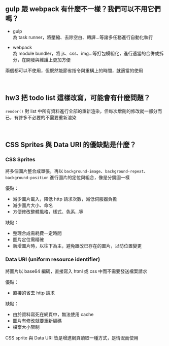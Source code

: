 ## gulp 跟 webpack 有什麼不一樣？我們可以不用它們嗎？

* gulp  
  為 task runner，將壓縮、去除空白、轉譯...等諸多任務進行自動化執行

* webpack  
  為 module bundler，將 js、css、img...等打包模組化，進行適當的合併或拆分，在開發與維護上更加方便

兩個都可以不使用，但既然能節省指令與重構上的時間，就適當的使用

</br>

## hw3 把 todo list 這樣改寫，可能會有什麼問題？
`render()` 對 list 中所有資料進行全部的重新渲染，但每次增刪的修改就一部分而已，有許多不必要的不需要重新渲染

</br>

## CSS Sprites 與 Data URI 的優缺點是什麼？

### CSS Sprites
將多個圖片整合成單張，再以 `background-image`、`background-repeat`、`background-position` 進行圖片的定位與組合，像是分鏡圖一樣

優點：  
* 減少圖片載入，降低 http 請求次數，減低伺服器負擔
* 減少圖片大小、命名
* 方便修改整體風格，樣式、色系...等 

缺點：
* 整理合成需耗費一定時間
* 圖片定位需精確
* 新增圖片時，以往下為主，避免跟改已存在的圖片，以防位置變更

### Data URI (uniform resource identifier)  
將圖片以 base64 編碼，直接寫入 html 或 css 中而不需要發送檔案請求

優點：
* 直接的省去 http 請求   

缺點：
* 由於資料寫死在網頁中，無法使用 cache
* 圖片有修改就要重新編碼
* 檔案大小限制
  
CSS sprite 與 Data URI 皆是增進網頁讀取一種方式，是情況而使用
